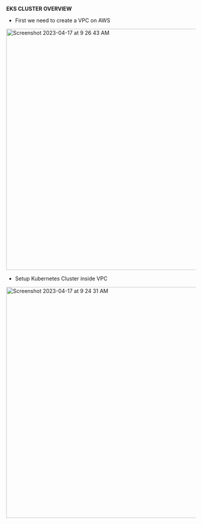 **EKS CLUSTER OVERVIEW**
* First we need to create a VPC on AWS




<img width="640" alt="Screenshot 2023-04-17 at 9 26 43 AM" src="https://user-images.githubusercontent.com/95365748/232374461-81ba86fc-cab4-431c-b6e6-d4f6614cc338.png">
















* Setup Kubernetes Cluster inside VPC
<img width="613" alt="Screenshot 2023-04-17 at 9 24 31 AM" src="https://user-images.githubusercontent.com/95365748/232374265-0b01fa2e-aaef-41bb-b38c-5fa8b68fbe16.png">
